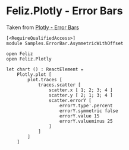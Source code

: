 # Feliz.Plotly - Error Bars

Taken from [Plotly - Error Bars](https://plot.ly/javascript/error-bars/)

```fsharp:plotly-chart-errorbar-asymmetricwithoffset
[<RequireQualifiedAccess>]
module Samples.ErrorBar.AsymmetricWithOffset

open Feliz
open Feliz.Plotly

let chart () : ReactElement =
    Plotly.plot [
        plot.traces [
            traces.scatter [
                scatter.x [ 1; 2; 3; 4 ]
                scatter.y [ 2; 1; 3; 4 ]
                scatter.errorY [
                    errorY.type'.percent
                    errorY.symmetric false
                    errorY.value 15
                    errorY.valueminus 25
                ]
            ]
        ]
    ]

```
